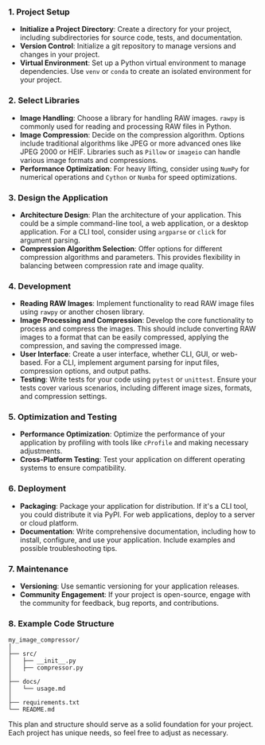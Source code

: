 ### 1. Project Setup
- **Initialize a Project Directory**: Create a directory for your project, including subdirectories for source code, tests, and documentation.
- **Version Control**: Initialize a git repository to manage versions and changes in your project.
- **Virtual Environment**: Set up a Python virtual environment to manage dependencies. Use `venv` or `conda` to create an isolated environment for your project.

### 2. Select Libraries
- **Image Handling**: Choose a library for handling RAW images. `rawpy` is commonly used for reading and processing RAW files in Python.
- **Image Compression**: Decide on the compression algorithm. Options include traditional algorithms like JPEG or more advanced ones like JPEG 2000 or HEIF. Libraries such as `Pillow` or `imageio` can handle various image formats and compressions.
- **Performance Optimization**: For heavy lifting, consider using `NumPy` for numerical operations and `Cython` or `Numba` for speed optimizations.

### 3. Design the Application
- **Architecture Design**: Plan the architecture of your application. This could be a simple command-line tool, a web application, or a desktop application. For a CLI tool, consider using `argparse` or `click` for argument parsing.
- **Compression Algorithm Selection**: Offer options for different compression algorithms and parameters. This provides flexibility in balancing between compression rate and image quality.

### 4. Development
- **Reading RAW Images**: Implement functionality to read RAW image files using `rawpy` or another chosen library.
- **Image Processing and Compression**: Develop the core functionality to process and compress the images. This should include converting RAW images to a format that can be easily compressed, applying the compression, and saving the compressed image.
- **User Interface**: Create a user interface, whether CLI, GUI, or web-based. For a CLI, implement argument parsing for input files, compression options, and output paths.
- **Testing**: Write tests for your code using `pytest` or `unittest`. Ensure your tests cover various scenarios, including different image sizes, formats, and compression settings.

### 5. Optimization and Testing
- **Performance Optimization**: Optimize the performance of your application by profiling with tools like `cProfile` and making necessary adjustments.
- **Cross-Platform Testing**: Test your application on different operating systems to ensure compatibility.

### 6. Deployment
- **Packaging**: Package your application for distribution. If it's a CLI tool, you could distribute it via PyPI. For web applications, deploy to a server or cloud platform.
- **Documentation**: Write comprehensive documentation, including how to install, configure, and use your application. Include examples and possible troubleshooting tips.

### 7. Maintenance
- **Versioning**: Use semantic versioning for your application releases.
- **Community Engagement**: If your project is open-source, engage with the community for feedback, bug reports, and contributions.

### 8. Example Code Structure
```
my_image_compressor/
│
├── src/
│   ├── __init__.py
│   ├── compressor.py
│
├── docs/
│   └── usage.md
│
├── requirements.txt
└── README.md
```

This plan and structure should serve as a solid foundation for your project. Each project has unique needs, so feel free to adjust as necessary.